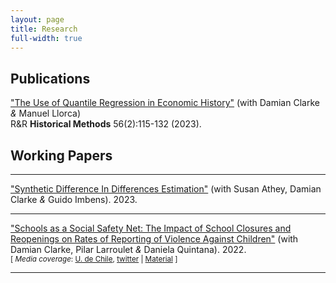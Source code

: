 ```yaml
---
layout: page
title: Research
full-width: true
---
```


## Publications
["The Use of Quantile Regression in Economic History"](https://www.tandfonline.com/doi/full/10.1080/01615440.2023.2198272) (with Damian Clarke _&_ Manuel Llorca)<br/>
R&R **Historical Methods** 56(2):115-132 (2023).

## Working Papers
---
["Synthetic Difference In Differences Estimation"](https://arxiv.org/abs/2301.11859) (with Susan Athey, Damian Clarke _&_ Guido Imbens). 2023.<br/>

---
["Schools as a Social Safety Net: The Impact of School Closures and Reopenings on Rates of Reporting of Violence Against Children"](https://arxiv.org/abs/2206.14612) (with Damian Clarke, Pilar Larroulet _&_ Daniela Quintana). 2022.<br/>
<small>[ *Media coverage*: [U. de Chile][1], [twitter][2] | [Material][3] ] </small>

[1]: https://econ.uchile.cl/es/noticia/violencia-infantil-silenciada-estudio-en-chile-advierte-falta-de-canales-de-denuncia-durante-la-pandemia
[2]: https://twitter.com/decon_uchile/status/1547244841809100800
[3]: https://github.com/Daniel-Pailanir/childrenSchools

---

  

